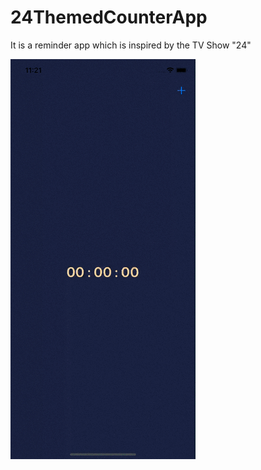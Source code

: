 # 24ThemedCounterApp
It is a reminder  app which is inspired by the TV Show "24"

![](https://github.com/aniloncul/24ThemedCounterApp/blob/main/Simulator%20Screen%20Recording%20-%20iPhone%2011%20-%202022-09-06%20at%2023.21.32.gif)
